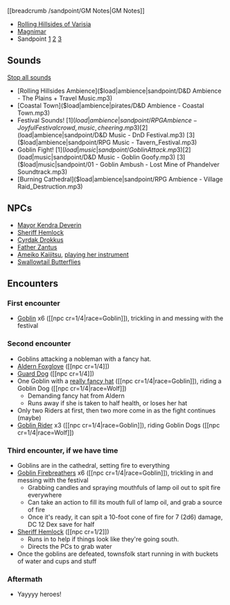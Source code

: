 [[breadcrumb /sandpoint/GM Notes|GM Notes]]

* [Rolling Hillsides of Varisia](^sandpoint/varisia.jpg)
* [Magnimar](^sandpoint/magnimar2.jpg)
* Sandpoint [1](^sandpoint/sandpoint1.jpg) [2](^sandpoint/sandpoint2.jpg) [3](^sandpoint/sandpoint3.jpg)

## Sounds

[Stop all sounds]($stop|all|none)

* [Rolling Hillsides Ambience]($load|ambience|sandpoint/D&D Ambience - The Plains + Travel Music.mp3)
* [Coastal Town]($load|ambience|pirates/D&D Ambience - Coastal Town.mp3)
* Festival Sounds! [1]($load|ambience|sandpoint/RPG Ambience - Joyful Festival crowd, music, cheering.mp3) [2]($load|ambience|sandpoint/D&D Music - DnD Festival.mp3) [3]($load|ambience|sandpoint/RPG Music - Tavern_Festival.mp3)
* Goblin Fight! [1]($load|music|sandpoint/Goblin Attack.mp3) [2]($load|music|sandpoint/D&D Music - Goblin Goofy.mp3) [3]($load|music|sandpoint/01 - Goblin Ambush - Lost Mine of Phandelver Soundtrack.mp3)
* [Burning Cathedral]($load|ambience|sandpoint/RPG Ambience - Village Raid_Destruction.mp3)

## NPCs

* [Mayor Kendra Deverin](^sandpoint/kendra_deverin.jpg)
* [Sheriff Hemlock](^sandpoint/sheriff_hemlock.jpg)
* [Cyrdak Drokkus](^sandpoint/cyrdak_drokkus.jpg)
* [Father Zantus](^sandpoint/father_zantus.jpg)
* [Ameiko Kaijitsu](^sandpoint/ameiko_kaijitsu_1.png), [playing her instrument](^sandpoint/ameiko_kaijitsu_2.jpg)
* [Swallowtail Butterflies](^sandpoint/swallowtail_butterfly.jpg)

## Encounters

### First encounter

* [Goblin](^sandpoint/goblin_2.png) x6 ([[npc cr=1/4|race=Goblin]]), trickling in and messing with the festival

### Second encounter

* Goblins attacking a nobleman with a fancy hat.
* [Aldern Foxglove](^sandpoint/aldern_foxglove.jpg) ([[npc cr=1/4]])
* [Guard Dog](^sandpoint/guard_dog.jpg) ([[npc cr=1/4]])
* One Goblin with a [really fancy hat](^sandpoint/fancy_hat.jpg) ([[npc cr=1/4|race=Goblin]]), riding a Goblin Dog ([[npc cr=1/4|race=Wolf]])
  * Demanding fancy hat from Aldern
  * Runs away if she is taken to half health, or loses her hat
* Only two Riders at first, then two more come in as the fight continues (maybe)
* [Goblin Rider](^sandpoint/goblin_rider.jpg) x3 ([[npc cr=1/4|race=Goblin]]), riding Goblin Dogs ([[npc cr=1/4|race=Wolf]])

### Third encounter, if we have time

* Goblins are in the cathedral, setting fire to everything
* [Goblin Firebreathers](^sandpoint/goblin_3.png) x6 ([[npc cr=1/4|race=Goblin]]), trickling in and messing with the festival
  * Grabbing candles and spraying mouthfuls of lamp oil out to spit fire everywhere
  * Can take an action to fill its mouth full of lamp oil, and grab a source of fire
  * Once it's ready, it can spit a 10-foot cone of fire for 7 (2d6) damage, DC 12 Dex save for half
* [Sheriff Hemlock](^sandpoint/sheriff_hemlock.jpg) ([[npc cr=1/2]])
  * Runs in to help if things look like they're going south.
  * Directs the PCs to grab water 
* Once the goblins are defeated, townsfolk start running in with buckets of water and cups and stuff 

### Aftermath

* Yayyyy heroes!
